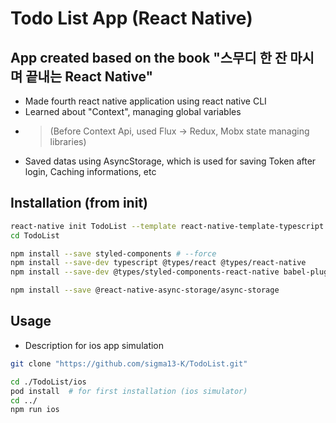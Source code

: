 # Todo List App (React Native)

## App created based on the book "스무디 한 잔 마시며 끝내는 React Native"

- Made fourth react native application using react native CLI
- Learned about "Context", managing global variables
- >(Before Context Api, used Flux -> Redux, Mobx state managing libraries)
- Saved datas using AsyncStorage, which is used for saving Token after login, Caching informations, etc

## Installation (from init)
```bash
react-native init TodoList --template react-native-template-typescript
cd TodoList

npm install --save styled-components # --force
npm install --save-dev typescript @types/react @types/react-native 
npm install --save-dev @types/styled-components-react-native babel-plugin-root-import

npm install --save @react-native-async-storage/async-storage
```

## Usage
- Description for ios app simulation
```bash
git clone "https://github.com/sigma13-K/TodoList.git"

cd ./TodoList/ios
pod install  # for first installation (ios simulator)
cd ../
npm run ios
```

